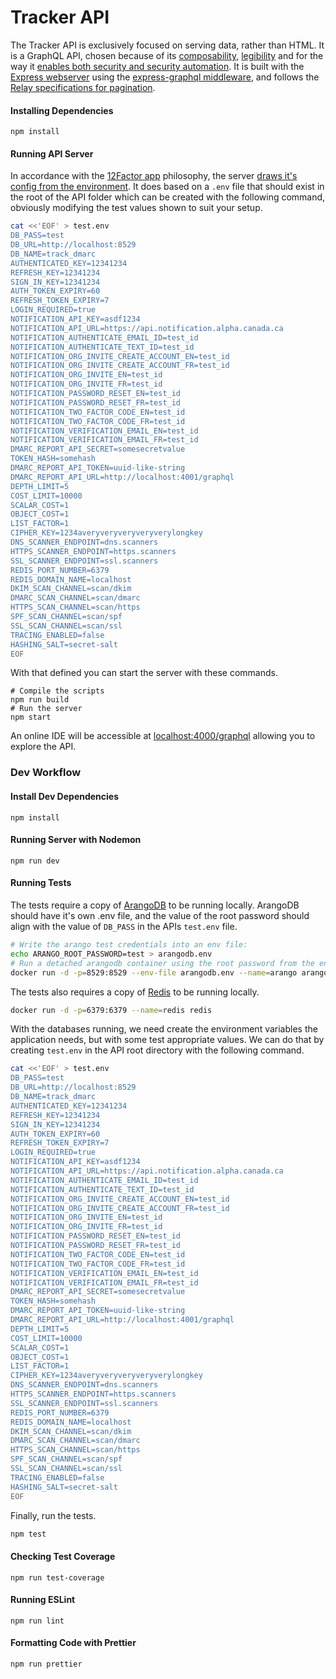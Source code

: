 # Tracker API

The Tracker API is exclusively focused on serving data, rather than HTML. It is a GraphQL API, chosen because of its [composability](https://en.wikipedia.org/wiki/Composability), [legibility](https://www.ribbonfarm.com/2010/07/26/a-big-little-idea-called-legibility/) and for the way it [enables both security and security automation](https://www.youtube.com/watch?v=gqvyCdyp3Nw).
It is built with the [Express webserver](https://expressjs.com/) using the [express-graphql middleware](https://github.com/graphql/express-graphql), and follows the [Relay specifications for pagination](https://relay.dev/graphql/connections.htm).

#### Installing Dependencies

```shell
npm install
```

#### Running API Server

In accordance with the [12Factor app](https://12factor.net) philosophy, the server [draws it's config from the environment](https://12factor.net/config). It does based on a `.env` file that should exist in the root of the API folder which can be created with the following command, obviously modifying the test values shown to suit your setup.

```bash
cat <<'EOF' > test.env
DB_PASS=test
DB_URL=http://localhost:8529
DB_NAME=track_dmarc
AUTHENTICATED_KEY=12341234
REFRESH_KEY=12341234
SIGN_IN_KEY=12341234
AUTH_TOKEN_EXPIRY=60
REFRESH_TOKEN_EXPIRY=7
LOGIN_REQUIRED=true
NOTIFICATION_API_KEY=asdf1234
NOTIFICATION_API_URL=https://api.notification.alpha.canada.ca
NOTIFICATION_AUTHENTICATE_EMAIL_ID=test_id
NOTIFICATION_AUTHENTICATE_TEXT_ID=test_id
NOTIFICATION_ORG_INVITE_CREATE_ACCOUNT_EN=test_id
NOTIFICATION_ORG_INVITE_CREATE_ACCOUNT_FR=test_id
NOTIFICATION_ORG_INVITE_EN=test_id
NOTIFICATION_ORG_INVITE_FR=test_id
NOTIFICATION_PASSWORD_RESET_EN=test_id
NOTIFICATION_PASSWORD_RESET_FR=test_id
NOTIFICATION_TWO_FACTOR_CODE_EN=test_id
NOTIFICATION_TWO_FACTOR_CODE_FR=test_id
NOTIFICATION_VERIFICATION_EMAIL_EN=test_id
NOTIFICATION_VERIFICATION_EMAIL_FR=test_id
DMARC_REPORT_API_SECRET=somesecretvalue
TOKEN_HASH=somehash
DMARC_REPORT_API_TOKEN=uuid-like-string
DMARC_REPORT_API_URL=http://localhost:4001/graphql
DEPTH_LIMIT=5
COST_LIMIT=10000
SCALAR_COST=1
OBJECT_COST=1
LIST_FACTOR=1
CIPHER_KEY=1234averyveryveryveryverylongkey
DNS_SCANNER_ENDPOINT=dns.scanners
HTTPS_SCANNER_ENDPOINT=https.scanners
SSL_SCANNER_ENDPOINT=ssl.scanners
REDIS_PORT_NUMBER=6379
REDIS_DOMAIN_NAME=localhost
DKIM_SCAN_CHANNEL=scan/dkim
DMARC_SCAN_CHANNEL=scan/dmarc
HTTPS_SCAN_CHANNEL=scan/https
SPF_SCAN_CHANNEL=scan/spf
SSL_SCAN_CHANNEL=scan/ssl
TRACING_ENABLED=false
HASHING_SALT=secret-salt
EOF
```

With that defined you can start the server with these commands.

```shell
# Compile the scripts
npm run build
# Run the server
npm start
```

An online IDE will be accessible at [localhost:4000/graphql](http://localhost:4000/graphql) allowing you to explore the API.

### Dev Workflow

#### Install Dev Dependencies

```shell
npm install
```

#### Running Server with Nodemon

```shell
npm run dev
```

#### Running Tests

The tests require a copy of [ArangoDB](https://www.arangodb.com/) to be running locally. ArangoDB should have it's own .env file, and the value of the root password should align with the value of `DB_PASS` in the APIs `test.env` file.

```bash
# Write the arango test credentials into an env file:
echo ARANGO_ROOT_PASSWORD=test > arangodb.env
# Run a detached arangodb container using the root password from the env:
docker run -d -p=8529:8529 --env-file arangodb.env --name=arango arangodb
```

The tests also requires a copy of [Redis](https://redis.io/) to be running locally.

```bash
docker run -d -p=6379:6379 --name=redis redis
```

With the databases running, we need create the environment variables the application needs, but with some test appropriate values. We can do that by creating `test.env` in the API root directory with the following command.

```bash
cat <<'EOF' > test.env
DB_PASS=test
DB_URL=http://localhost:8529
DB_NAME=track_dmarc
AUTHENTICATED_KEY=12341234
REFRESH_KEY=12341234
SIGN_IN_KEY=12341234
AUTH_TOKEN_EXPIRY=60
REFRESH_TOKEN_EXPIRY=7
LOGIN_REQUIRED=true
NOTIFICATION_API_KEY=asdf1234
NOTIFICATION_API_URL=https://api.notification.alpha.canada.ca
NOTIFICATION_AUTHENTICATE_EMAIL_ID=test_id
NOTIFICATION_AUTHENTICATE_TEXT_ID=test_id
NOTIFICATION_ORG_INVITE_CREATE_ACCOUNT_EN=test_id
NOTIFICATION_ORG_INVITE_CREATE_ACCOUNT_FR=test_id
NOTIFICATION_ORG_INVITE_EN=test_id
NOTIFICATION_ORG_INVITE_FR=test_id
NOTIFICATION_PASSWORD_RESET_EN=test_id
NOTIFICATION_PASSWORD_RESET_FR=test_id
NOTIFICATION_TWO_FACTOR_CODE_EN=test_id
NOTIFICATION_TWO_FACTOR_CODE_FR=test_id
NOTIFICATION_VERIFICATION_EMAIL_EN=test_id
NOTIFICATION_VERIFICATION_EMAIL_FR=test_id
DMARC_REPORT_API_SECRET=somesecretvalue
TOKEN_HASH=somehash
DMARC_REPORT_API_TOKEN=uuid-like-string
DMARC_REPORT_API_URL=http://localhost:4001/graphql
DEPTH_LIMIT=5
COST_LIMIT=10000
SCALAR_COST=1
OBJECT_COST=1
LIST_FACTOR=1
CIPHER_KEY=1234averyveryveryveryverylongkey
DNS_SCANNER_ENDPOINT=dns.scanners
HTTPS_SCANNER_ENDPOINT=https.scanners
SSL_SCANNER_ENDPOINT=ssl.scanners
REDIS_PORT_NUMBER=6379
REDIS_DOMAIN_NAME=localhost
DKIM_SCAN_CHANNEL=scan/dkim
DMARC_SCAN_CHANNEL=scan/dmarc
HTTPS_SCAN_CHANNEL=scan/https
SPF_SCAN_CHANNEL=scan/spf
SSL_SCAN_CHANNEL=scan/ssl
TRACING_ENABLED=false
HASHING_SALT=secret-salt
EOF
```

Finally, run the tests.

```bash
npm test
```

#### Checking Test Coverage

```shell
npm run test-coverage
```

#### Running ESLint

```shell
npm run lint
```

#### Formatting Code with Prettier

```shell
npm run prettier
```
